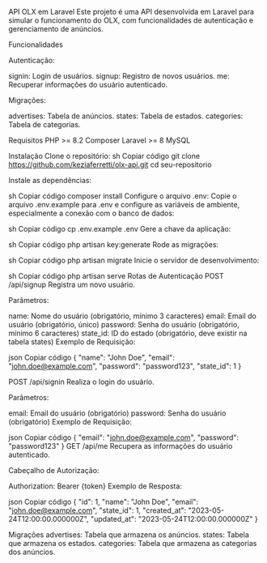 API OLX em Laravel
Este projeto é uma API desenvolvida em Laravel para simular o funcionamento do OLX, com funcionalidades de autenticação e gerenciamento de anúncios.

Funcionalidades

Autenticação:

signin: Login de usuários.
signup: Registro de novos usuários.
me: Recuperar informações do usuário autenticado.

Migrações:

advertises: Tabela de anúncios.
states: Tabela de estados.
categories: Tabela de categorias.

Requisitos
PHP >= 8.2
Composer
Laravel >= 8
MySQL

Instalação
Clone o repositório:
sh
Copiar código
git clone https://github.com/keziaferretti/olx-api.git
cd seu-repositorio

Instale as dependências:

sh
Copiar código
composer install
Configure o arquivo .env:
Copie o arquivo .env.example para .env e configure as variáveis de ambiente, especialmente a conexão com o banco de dados:

sh
Copiar código
cp .env.example .env
Gere a chave da aplicação:

sh
Copiar código
php artisan key:generate
Rode as migrações:

sh
Copiar código
php artisan migrate
Inicie o servidor de desenvolvimento:

sh
Copiar código
php artisan serve
Rotas de Autenticação
POST /api/signup
Registra um novo usuário.

Parâmetros:

name: Nome do usuário (obrigatório, mínimo 3 caracteres)
email: Email do usuário (obrigatório, único)
password: Senha do usuário (obrigatório, mínimo 6 caracteres)
state_id: ID do estado (obrigatório, deve existir na tabela states)
Exemplo de Requisição:

json
Copiar código
{
  "name": "John Doe",
  "email": "john.doe@example.com",
  "password": "password123",
  "state_id": 1
}

POST /api/signin
Realiza o login do usuário.

Parâmetros:

email: Email do usuário (obrigatório)
password: Senha do usuário (obrigatório)
Exemplo de Requisição:

json
Copiar código
{
  "email": "john.doe@example.com",
  "password": "password123"
}
GET /api/me
Recupera as informações do usuário autenticado.

Cabeçalho de Autorização:

Authorization: Bearer {token}
Exemplo de Resposta:

json
Copiar código
{
  "id": 1,
  "name": "John Doe",
  "email": "john.doe@example.com",
  "state_id": 1,
  "created_at": "2023-05-24T12:00:00.000000Z",
  "updated_at": "2023-05-24T12:00:00.000000Z"
}

Migrações
advertises: Tabela que armazena os anúncios.
states: Tabela que armazena os estados.
categories: Tabela que armazena as categorias dos anúncios.

